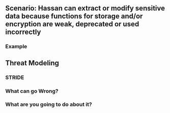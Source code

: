 ## Scenario: Hassan can extract or modify sensitive data because functions for storage and/or encryption are weak, deprecated or used incorrectly

### Example

## Threat Modeling

### STRIDE

### What can go Wrong?

### What are you going to do about it?